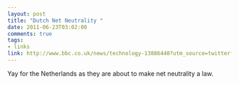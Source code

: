 ```yaml
--- 
layout: post
title: "Dutch Net Neutrality "
date: 2011-06-23T03:02:00
comments: true
tags:
- links
link: http://www.bbc.co.uk/news/technology-13886440?utm_source=twitterfeed&amp;utm_medium=twitter
---
```

Yay for the Netherlands as they are about to make net neutrality a law.
